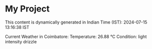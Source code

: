 # My Project

This content is dynamically generated in Indian Time (IST): 2024-07-15 13:16:38 IST


Current Weather in Coimbatore:
Temperature: 26.88 °C
Condition: light intensity drizzle
